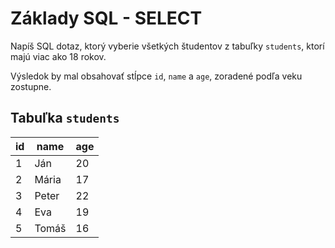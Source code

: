 # Základy SQL - SELECT

Napíš SQL dotaz, ktorý vyberie všetkých študentov z tabuľky `students`, ktorí majú viac ako 18 rokov.

Výsledok by mal obsahovať stĺpce `id`, `name` a `age`, zoradené podľa veku zostupne.

## Tabuľka `students`

| id | name | age |
|----|------|-----|
| 1  | Ján  | 20  |
| 2  | Mária| 17  |
| 3  | Peter| 22  |
| 4  | Eva  | 19  |
| 5  | Tomáš| 16  |
